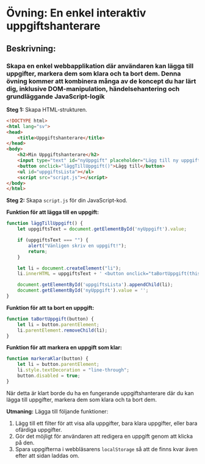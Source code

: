 # Övning: En enkel interaktiv uppgiftshanterare

## Beskrivning: 
### Skapa en enkel webbapplikation där användaren kan lägga till uppgifter, markera dem som klara och ta bort dem. Denna övning kommer att kombinera många av de koncept du har lärt dig, inklusive DOM-manipulation, händelsehantering och grundläggande JavaScript-logik

**Steg 1:** Skapa HTML-strukturen.
```html
<!DOCTYPE html>
<html lang="sv">
<head>
    <title>Uppgiftshanterare</title>
</head>
<body>
    <h2>Min Uppgiftshanterare</h2>
    <input type="text" id="nyUppgift" placeholder="Lägg till ny uppgift">
    <button onclick="läggTillUppgift()">Lägg till</button>
    <ul id="uppgiftsLista"></ul>
    <script src="script.js"></script>
</body>
</html>
```

**Steg 2:** Skapa `script.js` för din JavaScript-kod.

**Funktion för att lägga till en uppgift:**
```javascript
function läggTillUppgift() {
    let uppgiftsText = document.getElementById('nyUppgift').value;

    if (uppgiftsText === "") {
        alert("Vänligen skriv en uppgift!");
        return;
    }

    let li = document.createElement("li");
    li.innerHTML = uppgiftsText + ' <button onclick="taBortUppgift(this)">Ta bort</button> <button onclick="markeraKlar(this)">Klar</button>';

    document.getElementById('uppgiftsLista').appendChild(li);
    document.getElementById('nyUppgift').value = '';
}
```

**Funktion för att ta bort en uppgift:**
```javascript
function taBortUppgift(button) {
    let li = button.parentElement;
    li.parentElement.removeChild(li);
}
```

**Funktion för att markera en uppgift som klar:**
```javascript
function markeraKlar(button) {
    let li = button.parentElement;
    li.style.textDecoration = "line-through";
    button.disabled = true;
}
```

När detta är klart borde du ha en fungerande uppgiftshanterare där du kan lägga till uppgifter, markera dem som klara och ta bort dem.

**Utmaning:** Lägga till följande funktioner:
1. Lägg till ett filter för att visa alla uppgifter, bara klara uppgifter, eller bara ofärdiga uppgifter.
2. Gör det möjligt för användaren att redigera en uppgift genom att klicka på den.
3. Spara uppgifterna i webbläsarens `localStorage` så att de finns kvar även efter att sidan laddas om.

